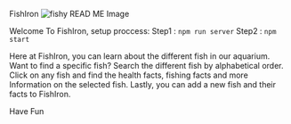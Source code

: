 FishIron
![fishy READ ME Image](https://user-images.githubusercontent.com/117475957/219502312-8698e0b4-0a2c-494b-aae2-772fdd1bc2ff.png)

Welcome To FishIron,
setup proccess:
Step1 : ```npm run server```
Step2 : ```npm start```

Here at FishIron, you can learn about the different fish in our aquarium.  Want to find a specific fish? Search the different fish by alphabetical order. Click on any fish and find the health facts, fishing facts and more Information on the selected fish. Lastly, you can add a new fish and their facts to FishIron.

Have Fun
